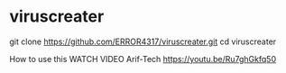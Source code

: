 # viruscreater

git clone https://github.com/ERROR4317/viruscreater.git
cd viruscreater

How to use this
WATCH VIDEO  Arif-Tech
https://youtu.be/Ru7ghGkfq50

